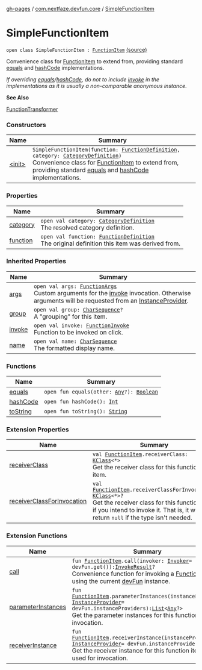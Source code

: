 [gh-pages](../../index.md) / [com.nextfaze.devfun.core](../index.md) / [SimpleFunctionItem](./index.md)

# SimpleFunctionItem

`open class SimpleFunctionItem : `[`FunctionItem`](../-function-item/index.md) [(source)](https://github.com/NextFaze/dev-fun/tree/master/devfun-annotations/src/main/java/com/nextfaze/devfun/core/Items.kt#L74)

Convenience class for [FunctionItem](../-function-item/index.md) to extend from, providing standard [equals](equals.md) and [hashCode](hash-code.md) implementations.

*If overriding [equals](equals.md)/[hashCode](hash-code.md), do not to include [invoke](../-function-item/invoke.md) in the implementations as it is usually a non-comparable anonymous instance.*

**See Also**

[FunctionTransformer](../-function-transformer/index.md)

### Constructors

| Name | Summary |
|---|---|
| [&lt;init&gt;](-init-.md) | `SimpleFunctionItem(function: `[`FunctionDefinition`](../-function-definition/index.md)`, category: `[`CategoryDefinition`](../-category-definition/index.md)`)`<br>Convenience class for [FunctionItem](../-function-item/index.md) to extend from, providing standard [equals](equals.md) and [hashCode](hash-code.md) implementations. |

### Properties

| Name | Summary |
|---|---|
| [category](category.md) | `open val category: `[`CategoryDefinition`](../-category-definition/index.md)<br>The resolved category definition. |
| [function](function.md) | `open val function: `[`FunctionDefinition`](../-function-definition/index.md)<br>The original definition this item was derived from. |

### Inherited Properties

| Name | Summary |
|---|---|
| [args](../-function-item/args.md) | `open val args: `[`FunctionArgs`](../-function-args.md)<br>Custom arguments for the [invoke](../-function-item/invoke.md) invocation. Otherwise arguments will be requested from an [InstanceProvider](../../com.nextfaze.devfun.inject/-instance-provider/index.md). |
| [group](../-function-item/group.md) | `open val group: `[`CharSequence`](https://kotlinlang.org/api/latest/jvm/stdlib/kotlin/-char-sequence/index.html)`?`<br>A "grouping" for this item. |
| [invoke](../-function-item/invoke.md) | `open val invoke: `[`FunctionInvoke`](../-function-invoke.md)<br>Function to be invoked on click. |
| [name](../-function-item/name.md) | `open val name: `[`CharSequence`](https://kotlinlang.org/api/latest/jvm/stdlib/kotlin/-char-sequence/index.html)<br>The formatted display name. |

### Functions

| Name | Summary |
|---|---|
| [equals](equals.md) | `open fun equals(other: `[`Any`](https://kotlinlang.org/api/latest/jvm/stdlib/kotlin/-any/index.html)`?): `[`Boolean`](https://kotlinlang.org/api/latest/jvm/stdlib/kotlin/-boolean/index.html) |
| [hashCode](hash-code.md) | `open fun hashCode(): `[`Int`](https://kotlinlang.org/api/latest/jvm/stdlib/kotlin/-int/index.html) |
| [toString](to-string.md) | `open fun toString(): `[`String`](https://kotlinlang.org/api/latest/jvm/stdlib/kotlin/-string/index.html) |

### Extension Properties

| Name | Summary |
|---|---|
| [receiverClass](../../com.nextfaze.devfun.invoke/receiver-class.md) | `val `[`FunctionItem`](../-function-item/index.md)`.receiverClass: `[`KClass`](https://kotlinlang.org/api/latest/jvm/stdlib/kotlin.reflect/-k-class/index.html)`<*>`<br>Get the receiver class for this function item. |
| [receiverClassForInvocation](../../com.nextfaze.devfun.invoke/receiver-class-for-invocation.md) | `val `[`FunctionItem`](../-function-item/index.md)`.receiverClassForInvocation: `[`KClass`](https://kotlinlang.org/api/latest/jvm/stdlib/kotlin.reflect/-k-class/index.html)`<*>?`<br>Get the receiver class for this function item if you intend to invoke it. That is, it will return `null` if the type isn't needed. |

### Extension Functions

| Name | Summary |
|---|---|
| [call](../call.md) | `fun `[`FunctionItem`](../-function-item/index.md)`.call(invoker: `[`Invoker`](../../com.nextfaze.devfun.invoke/-invoker/index.md)` = devFun.get()): `[`InvokeResult`](../-invoke-result/index.md)`?`<br>Convenience function for invoking a [FunctionItem](../-function-item/index.md) using the current [devFun](../dev-fun.md) instance. |
| [parameterInstances](../../com.nextfaze.devfun.invoke/parameter-instances.md) | `fun `[`FunctionItem`](../-function-item/index.md)`.parameterInstances(instanceProvider: `[`InstanceProvider`](../../com.nextfaze.devfun.inject/-instance-provider/index.md)` = devFun.instanceProviders): `[`List`](https://kotlinlang.org/api/latest/jvm/stdlib/kotlin.collections/-list/index.html)`<`[`Any`](https://kotlinlang.org/api/latest/jvm/stdlib/kotlin/-any/index.html)`?>`<br>Get the parameter instances for this function item for invocation. |
| [receiverInstance](../../com.nextfaze.devfun.invoke/receiver-instance.md) | `fun `[`FunctionItem`](../-function-item/index.md)`.receiverInstance(instanceProvider: `[`InstanceProvider`](../../com.nextfaze.devfun.inject/-instance-provider/index.md)` = devFun.instanceProviders): `[`Any`](https://kotlinlang.org/api/latest/jvm/stdlib/kotlin/-any/index.html)`?`<br>Get the receiver instance for this function item to be used for invocation. |
